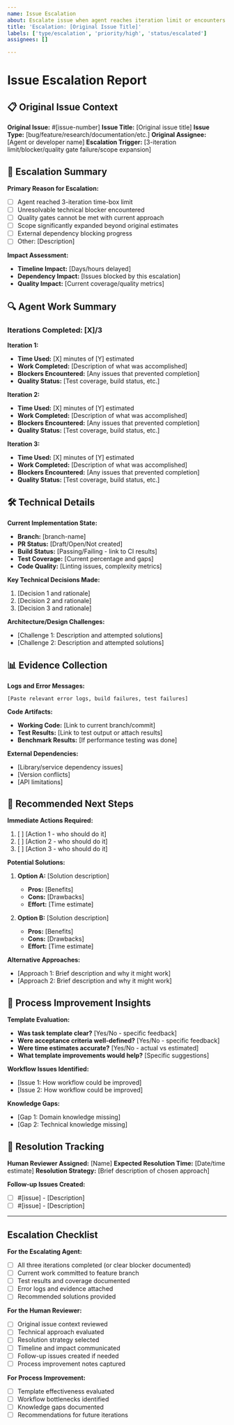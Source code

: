 ```yaml
---
name: Issue Escalation
about: Escalate issue when agent reaches iteration limit or encounters unresolvable blockers
title: 'Escalation: [Original Issue Title]'
labels: ['type/escalation', 'priority/high', 'status/escalated']
assignees: []

---
```


# Issue Escalation Report

## 📋 Original Issue Context

**Original Issue:** #[issue-number]
**Issue Title:** [Original issue title]
**Issue Type:** [bug/feature/research/documentation/etc.]
**Original Assignee:** [Agent or developer name]
**Escalation Trigger:** [3-iteration limit/blocker/quality gate failure/scope expansion]

## 🚨 Escalation Summary

**Primary Reason for Escalation:**
- [ ] Agent reached 3-iteration time-box limit
- [ ] Unresolvable technical blocker encountered
- [ ] Quality gates cannot be met with current approach
- [ ] Scope significantly expanded beyond original estimates
- [ ] External dependency blocking progress
- [ ] Other: [Description]

**Impact Assessment:**
- **Timeline Impact:** [Days/hours delayed]
- **Dependency Impact:** [Issues blocked by this escalation]
- **Quality Impact:** [Current coverage/quality metrics]

## 🔍 Agent Work Summary

### Iterations Completed: [X]/3

**Iteration 1:**
- **Time Used:** [X] minutes of [Y] estimated
- **Work Completed:** [Description of what was accomplished]
- **Blockers Encountered:** [Any issues that prevented completion]
- **Quality Status:** [Test coverage, build status, etc.]

**Iteration 2:**
- **Time Used:** [X] minutes of [Y] estimated  
- **Work Completed:** [Description of what was accomplished]
- **Blockers Encountered:** [Any issues that prevented completion]
- **Quality Status:** [Test coverage, build status, etc.]

**Iteration 3:**
- **Time Used:** [X] minutes of [Y] estimated
- **Work Completed:** [Description of what was accomplished]
- **Blockers Encountered:** [Any issues that prevented completion]
- **Quality Status:** [Test coverage, build status, etc.]

## 🛠️ Technical Details

**Current Implementation State:**
- **Branch:** [branch-name]
- **PR Status:** [Draft/Open/Not created]
- **Build Status:** [Passing/Failing - link to CI results]
- **Test Coverage:** [Current percentage and gaps]
- **Code Quality:** [Linting issues, complexity metrics]

**Key Technical Decisions Made:**
1. [Decision 1 and rationale]
2. [Decision 2 and rationale]
3. [Decision 3 and rationale]

**Architecture/Design Challenges:**
- [Challenge 1: Description and attempted solutions]
- [Challenge 2: Description and attempted solutions]

## 📊 Evidence Collection

**Logs and Error Messages:**
```
[Paste relevant error logs, build failures, test failures]
```

**Code Artifacts:**
- **Working Code:** [Link to current branch/commit]
- **Test Results:** [Link to test output or attach results]
- **Benchmark Results:** [If performance testing was done]

**External Dependencies:**
- [Library/service dependency issues]
- [Version conflicts]
- [API limitations]

## 🎯 Recommended Next Steps

**Immediate Actions Required:**
1. [ ] [Action 1 - who should do it]
2. [ ] [Action 2 - who should do it]
3. [ ] [Action 3 - who should do it]

**Potential Solutions:**
1. **Option A:** [Solution description]
   - **Pros:** [Benefits]
   - **Cons:** [Drawbacks]
   - **Effort:** [Time estimate]

2. **Option B:** [Solution description]
   - **Pros:** [Benefits]
   - **Cons:** [Drawbacks]  
   - **Effort:** [Time estimate]

**Alternative Approaches:**
- [Approach 1: Brief description and why it might work]
- [Approach 2: Brief description and why it might work]

## 🔄 Process Improvement Insights

**Template Evaluation:**
- **Was task template clear?** [Yes/No - specific feedback]
- **Were acceptance criteria well-defined?** [Yes/No - specific feedback]
- **Were time estimates accurate?** [Yes/No - actual vs estimated]
- **What template improvements would help?** [Specific suggestions]

**Workflow Issues Identified:**
- [Issue 1: How workflow could be improved]
- [Issue 2: How workflow could be improved]

**Knowledge Gaps:**
- [Gap 1: Domain knowledge missing]
- [Gap 2: Technical knowledge missing]

## 📝 Resolution Tracking

**Human Reviewer Assigned:** [Name]
**Expected Resolution Time:** [Date/time estimate]
**Resolution Strategy:** [Brief description of chosen approach]

**Follow-up Issues Created:**
- [ ] #[issue] - [Description]
- [ ] #[issue] - [Description]

---

## Escalation Checklist

**For the Escalating Agent:**
- [ ] All three iterations completed (or clear blocker documented)
- [ ] Current work committed to feature branch
- [ ] Test results and coverage documented
- [ ] Error logs and evidence attached
- [ ] Recommended solutions provided

**For the Human Reviewer:**
- [ ] Original issue context reviewed
- [ ] Technical approach evaluated
- [ ] Resolution strategy selected
- [ ] Timeline and impact communicated
- [ ] Follow-up issues created if needed
- [ ] Process improvement notes captured

**For Process Improvement:**
- [ ] Template effectiveness evaluated
- [ ] Workflow bottlenecks identified
- [ ] Knowledge gaps documented
- [ ] Recommendations for future iterations